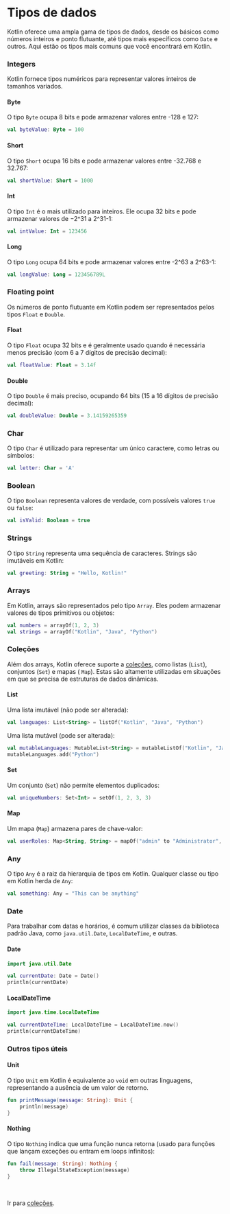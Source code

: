 # Tipos de dados

Kotlin oferece uma ampla gama de tipos de dados, desde os básicos como números inteiros e ponto flutuante, até tipos
mais específicos como `Date` e outros. Aqui estão os tipos mais comuns que você encontrará em Kotlin.

### Integers

Kotlin fornece tipos numéricos para representar valores inteiros de tamanhos variados.

#### Byte

O tipo `Byte` ocupa 8 bits e pode armazenar valores entre -128 e 127:

```kotlin
val byteValue: Byte = 100
```

#### Short

O tipo `Short` ocupa 16 bits e pode armazenar valores entre -32.768 e 32.767:

```kotlin
val shortValue: Short = 1000
```

#### Int

O tipo `Int` é o mais utilizado para inteiros. Ele ocupa 32 bits e pode armazenar valores de −2^31 a 2^31-1:

```kotlin
val intValue: Int = 123456
```

#### Long

O tipo `Long` ocupa 64 bits e pode armazenar valores entre -2^63 a 2^63-1:

```kotlin
val longValue: Long = 123456789L
```

### Floating point

Os números de ponto flutuante em Kotlin podem ser representados pelos tipos `Float` e `Double`.

#### Float

O tipo `Float` ocupa 32 bits e é geralmente usado quando é necessária menos precisão (com 6 a 7 dígitos de precisão
decimal):

```kotlin
val floatValue: Float = 3.14f
```

#### Double

O tipo `Double` é mais preciso, ocupando 64 bits (15 a 16 dígitos de precisão decimal):

```kotlin
val doubleValue: Double = 3.14159265359
```

### Char

O tipo `Char` é utilizado para representar um único caractere, como letras ou símbolos:

```kotlin
val letter: Char = 'A'
```

### Boolean

O tipo `Boolean` representa valores de verdade, com possíveis valores `true` ou `false`:

```kotlin
val isValid: Boolean = true
```

### Strings

O tipo `String` representa uma sequência de caracteres. Strings são imutáveis em Kotlin:

```kotlin
val greeting: String = "Hello, Kotlin!"
```

### Arrays

Em Kotlin, arrays são representados pelo tipo `Array`. Eles podem armazenar valores de tipos primitivos ou objetos:

```kotlin
val numbers = arrayOf(1, 2, 3)
val strings = arrayOf("Kotlin", "Java", "Python")
```

### Coleções

Além dos arrays, Kotlin oferece suporte a [coleções](COLLECTIONS.md), como listas (`List`), conjuntos (`Set`) e mapas (
`Map`). Estas são altamente utilizadas em situações em que se precisa de estruturas de dados dinâmicas.

#### List

Uma lista imutável (não pode ser alterada):

```kotlin
val languages: List<String> = listOf("Kotlin", "Java", "Python")
```

Uma lista mutável (pode ser alterada):

```kotlin
val mutableLanguages: MutableList<String> = mutableListOf("Kotlin", "Java")
mutableLanguages.add("Python")
```

#### Set

Um conjunto (`Set`) não permite elementos duplicados:

```kotlin
val uniqueNumbers: Set<Int> = setOf(1, 2, 3, 3)
```

#### Map

Um mapa (`Map`) armazena pares de chave-valor:

```kotlin
val userRoles: Map<String, String> = mapOf("admin" to "Administrator", "user" to "Regular User")
```

### Any

O tipo `Any` é a raiz da hierarquia de tipos em Kotlin. Qualquer classe ou tipo em Kotlin herda de `Any`:

```kotlin
val something: Any = "This can be anything"
```

### Date

Para trabalhar com datas e horários, é comum utilizar classes da biblioteca padrão Java, como `java.util.Date`,
`LocalDateTime`, e outras.

#### Date

```kotlin
import java.util.Date

val currentDate: Date = Date()
println(currentDate)
```

#### LocalDateTime

```kotlin
import java.time.LocalDateTime

val currentDateTime: LocalDateTime = LocalDateTime.now()
println(currentDateTime)
```

### Outros tipos úteis

#### Unit

O tipo `Unit` em Kotlin é equivalente ao `void` em outras linguagens, representando a ausência de um valor de retorno.

```kotlin
fun printMessage(message: String): Unit {
    println(message)
}
```

#### Nothing

O tipo `Nothing` indica que uma função nunca retorna (usado para funções que lançam exceções ou entram em loops
infinitos):

```kotlin
fun fail(message: String): Nothing {
    throw IllegalStateException(message)
}
```

<br>

Ir para [coleções](COLLECTIONS.md).
